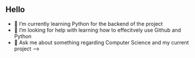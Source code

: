 ## Hello 

- 🌱 I’m currently learning Python for the backend of the project 
- 🤔 I’m looking for help with learning how to effecitvely use Github and Python
- 💬 Ask me about something regarding Computer Science and my current project
-->
